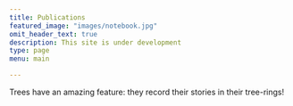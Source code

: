 ```yaml
---
title: Publications
featured_image: "images/notebook.jpg"
omit_header_text: true
description: This site is under development
type: page
menu: main

---
```


Trees have an amazing feature: they record their stories in their tree-rings!